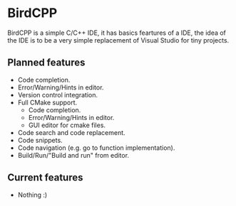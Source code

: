 # BirdCPP
BirdCPP is a simple C/C++ IDE, it has basics feartures of a IDE, the idea of the IDE is to be a very simple replacement of Visual Studio for tiny projects.

## Planned features
- Code completion.
- Error/Warning/Hints in editor.
- Version control integration.
- Full CMake support.
  - Code completion.
  - Error/Warning/Hints in editor.
  - GUI editor for cmake files.
- Code search and code replacement.
- Code snippets.
- Code navigation (e.g. go to function implementation).
- Build/Run/"Build and run" from editor.

## Current features
- Nothing :)

